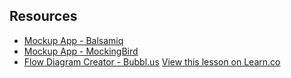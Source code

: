 

## Resources

- [Mockup App - Balsamiq](http://balsamiq.com/)
- [Mockup App - MockingBird](https://gomockingbird.com/)
- [Flow Diagram Creator - Bubbl.us](https://bubbl.us/)
<a href='https://learn.co/lessons/fe-site-planning-resources' data-visibility='hidden'>View this lesson on Learn.co</a>
